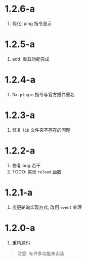 # 1.2.6-a
1. 优化: ping 指令显示

# 1.2.5-a
1. add: 重载功能完成

# 1.2.4-a
1. fix: `plugin` 指令与官方插件重名

# 1.2.3-a
1. 修复 `lib` 文件夹不存在的问题

# 1.2.2-a
1. 修复 bug 若干
2. TODO: 实现 `reload` 函数

# 1.2.1-a
1. 变更轮询实现方式, 改用 `event` 处理

# 1.2.0-a
1. 重构源码
> 注意: 有许多功能未实装
